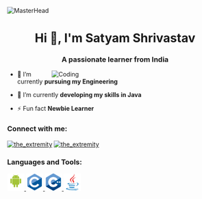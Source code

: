 ![MasterHead](https://media0.giphy.com/headers/GitHub/w8ZJLtJbmuph.gif)

<h1 align="center">Hi 👋, I'm Satyam Shrivastav</h1>
<h3 align="center">A passionate learner from India</h3>
<img align="right" alt="Coding" width="400" src="https://cdn.dribbble.com/users/1162077/screenshots/5403918/focus-animation.gif">

- 🔭 I’m currently **pursuing my Engineering**

- 🌱 I’m currently **developing my skills in Java**

- ⚡ Fun fact **Newbie Learner**

<h3 align="left">Connect with me:</h3>
<p align="left">
<a href="https://instagram.com/the_extremity" target="blank"><img align="center" src="https://raw.githubusercontent.com/rahuldkjain/github-profile-readme-generator/master/src/images/icons/Social/instagram.svg" alt="the_extremity" height="30" width="40" /></a>
<a href="https://discord.gg/the_extremity" target="blank"><img align="center" src="https://raw.githubusercontent.com/rahuldkjain/github-profile-readme-generator/master/src/images/icons/Social/discord.svg" alt="the_extremity" height="30" width="40" /></a>
</p>

<h3 align="left">Languages and Tools:</h3>
<p align="left"> <a href="https://developer.android.com" target="_blank" rel="noreferrer"> <img src="https://raw.githubusercontent.com/devicons/devicon/master/icons/android/android-original-wordmark.svg" alt="android" width="40" height="40"/> </a> <a href="https://www.cprogramming.com/" target="_blank" rel="noreferrer"> <img src="https://raw.githubusercontent.com/devicons/devicon/master/icons/c/c-original.svg" alt="c" width="40" height="40"/> </a> <a href="https://www.w3schools.com/cpp/" target="_blank" rel="noreferrer"> <img src="https://raw.githubusercontent.com/devicons/devicon/master/icons/cplusplus/cplusplus-original.svg" alt="cplusplus" width="40" height="40"/> </a> <a href="https://www.java.com" target="_blank" rel="noreferrer"> <img src="https://raw.githubusercontent.com/devicons/devicon/master/icons/java/java-original.svg" alt="java" width="40" height="40"/> </a> </p>

</p>

